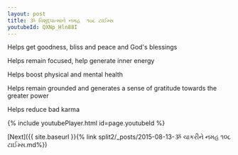 ```yaml
---
layout: post
title: ૐ વિશુદ્ધાત્માને નમહ  ૧૦૮ ટાઈમ્સ
youtubeId: QXNp_Hln88I
---
```

 
 
Helps get goodness, bliss and peace and God's blessings
 
Helps remain focused, help generate inner energy 
 
Helps boost physical and mental health 
 
Helps remain grounded and generates a sense of gratitude towards the greater power 
 
Helps reduce bad karma
 
 
 
 


{% include youtubePlayer.html id=page.youtubeId %}
 
[Next]({{ site.baseurl }}{% link  split2/_posts/2015-08-13-ૐ ચાકરીને નમહ ૧૦૮ ટાઈમ્સ.md%})
 
